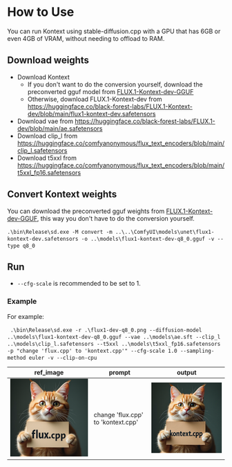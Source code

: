 # How to Use

You can run Kontext using stable-diffusion.cpp with a GPU that has 6GB or even 4GB of VRAM, without needing to offload to RAM.

## Download weights

- Download Kontext
    - If you don't want to do the conversion yourself, download the preconverted gguf model from [FLUX.1-Kontext-dev-GGUF](https://huggingface.co/QuantStack/FLUX.1-Kontext-dev-GGUF)
    - Otherwise, download FLUX.1-Kontext-dev from https://huggingface.co/black-forest-labs/FLUX.1-Kontext-dev/blob/main/flux1-kontext-dev.safetensors
- Download vae from https://huggingface.co/black-forest-labs/FLUX.1-dev/blob/main/ae.safetensors
- Download clip_l from https://huggingface.co/comfyanonymous/flux_text_encoders/blob/main/clip_l.safetensors
- Download t5xxl from https://huggingface.co/comfyanonymous/flux_text_encoders/blob/main/t5xxl_fp16.safetensors

## Convert Kontext weights

You can download the preconverted gguf weights from [FLUX.1-Kontext-dev-GGUF](https://huggingface.co/QuantStack/FLUX.1-Kontext-dev-GGUF), this way you don't have to do the conversion yourself.

```
.\bin\Release\sd.exe -M convert -m ..\..\ComfyUI\models\unet\flux1-kontext-dev.safetensors -o ..\models\flux1-kontext-dev-q8_0.gguf -v --type q8_0
```

## Run

- `--cfg-scale` is recommended to be set to 1. 

### Example
For example:

```
 .\bin\Release\sd.exe -r .\flux1-dev-q8_0.png --diffusion-model  ..\models\flux1-kontext-dev-q8_0.gguf --vae ..\models\ae.sft --clip_l ..\models\clip_l.safetensors --t5xxl ..\models\t5xxl_fp16.safetensors -p "change 'flux.cpp' to 'kontext.cpp'" --cfg-scale 1.0 --sampling-method euler -v --clip-on-cpu
```


| ref_image | prompt  | output  |
| ---- | ----  |----  |
| ![](../assets/flux/flux1-dev-q8_0.png) | change 'flux.cpp' to 'kontext.cpp' |![](../assets/flux/kontext1_dev_output.png) |



